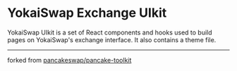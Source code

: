 # YokaiSwap Exchange UIkit

YokaiSwap UIkit is a set of React components and hooks used to build pages on YokaiSwap's exchange interface. It also contains a theme file.

---

forked from [pancakeswap/pancake-toolkit](https://github.com/pancakeswap/pancake-toolkit)
